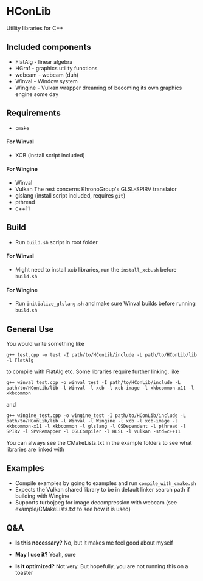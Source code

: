 # HConLib
Utility libraries for C++

## Included components
* FlatAlg - linear algebra
* HGraf - graphics utility functions
* webcam - webcam (duh)
* Winval - Window system
* Wingine - Vulkan wrapper dreaming of becoming its own graphics engine some day

## Requirements

* `cmake`

#### For Winval

* XCB (install script included)

#### For Wingine

* Winval
* Vulkan
The rest concerns KhronoGroup's GLSL-SPIRV translator
* glslang (install script included, requires `git`)
* pthread
* c++11


## Build

* Run `build.sh` script in root folder

#### For Winval

* Might need to install xcb libraries, run the `install_xcb.sh` before `build.sh`

#### For Wingine

* Run `initialize_glslang.sh` and make sure Winval builds before running `build.sh`

## General Use

You would write something like

`g++ test.cpp -o test -I path/to/HConLib/include -L path/to/HConLib/lib -l FlatAlg`

to compile with FlatAlg etc. Some libraries require further linking, like

`g++ winval_test.cpp -o winval_test -I path/to/HConLib/include -L path/to/HConLib/lib -l Winval -l xcb -l xcb-image -l xkbcommon-x11 -l xkbcommon`

and

`g++ wingine_test.cpp -o wingine_test -I path/to/HConLib/include -L path/to/HConLib/lib -l Winval -l Wingine -l xcb -l xcb-image -l xkbcommon-x11 -l xkbcommon -l glslang -l OSDependent -l pthread -l SPIRV -l SPVRemapper -l OGLCompiler -l HLSL -l vulkan -std=c++11`

You can always see the CMakeLists.txt in the example folders to see what libraries are linked with

## Examples

* Compile examples by going to examples and run `compile_with_cmake.sh`
* Expects the Vulkan shared library to be in default linker search path if building with Wingine
* Supports turbojpeg for image decompression with webcam (see example/CMakeLists.txt to see how it is used)

## Q&A

* **Is this necessary?**
  No, but it makes me feel good about myself

* **May I use it?**
  Yeah, sure

* **Is it optimized?**
  Not very. But hopefully, you are not running this on a toaster